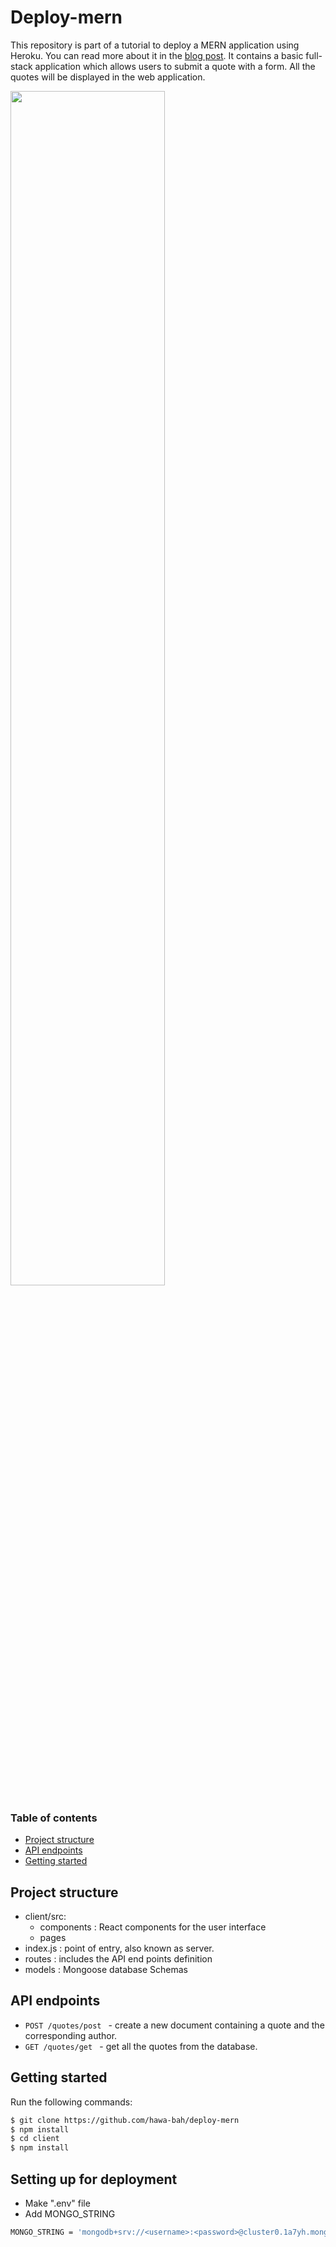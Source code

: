 # Deploy-mern

This repository is part of a tutorial to deploy a MERN application using Heroku. You can read more about it in the [blog post](https://dev.to/hawacodes/deploying-a-mern-app-with-heroku-3km7).
It contains a basic full-stack application which allows users to submit a quote with a form. All the quotes will be displayed in the web application.

<img src="https://user-images.githubusercontent.com/56238080/113559449-49a6de00-95f9-11eb-89db-bcc347681699.png" width="70%" >

### Table of contents

- [Project structure](#Project-structure)
- [API endpoints](#API-endpoints)
- [Getting started](#Getting-started)

## Project structure

- client/src:
  - components : React components for the user interface
  - pages
- index.js : point of entry, also known as server.
- routes : includes the API end points definition
- models : Mongoose database Schemas

## API endpoints

- `POST /quotes/post ` - create a new document containing a quote and the corresponding author.
- `GET /quotes/get ` - get all the quotes from the database.

## Getting started

Run the following commands:

```bash
$ git clone https://github.com/hawa-bah/deploy-mern
$ npm install
$ cd client
$ npm install
```

## Setting up for deployment

- Make ".env" file
- Add MONGO_STRING

```bash
MONGO_STRING = 'mongodb+srv://<username>:<password>@cluster0.1a7yh.mongodb.net/<collectionName>?retryWrites=true&w=majority'
```
